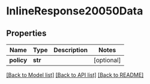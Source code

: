 # InlineResponse20050Data

## Properties
Name | Type | Description | Notes
------------ | ------------- | ------------- | -------------
**policy** | **str** |  | [optional] 

[[Back to Model list]](../README.md#documentation-for-models) [[Back to API list]](../README.md#documentation-for-api-endpoints) [[Back to README]](../README.md)

